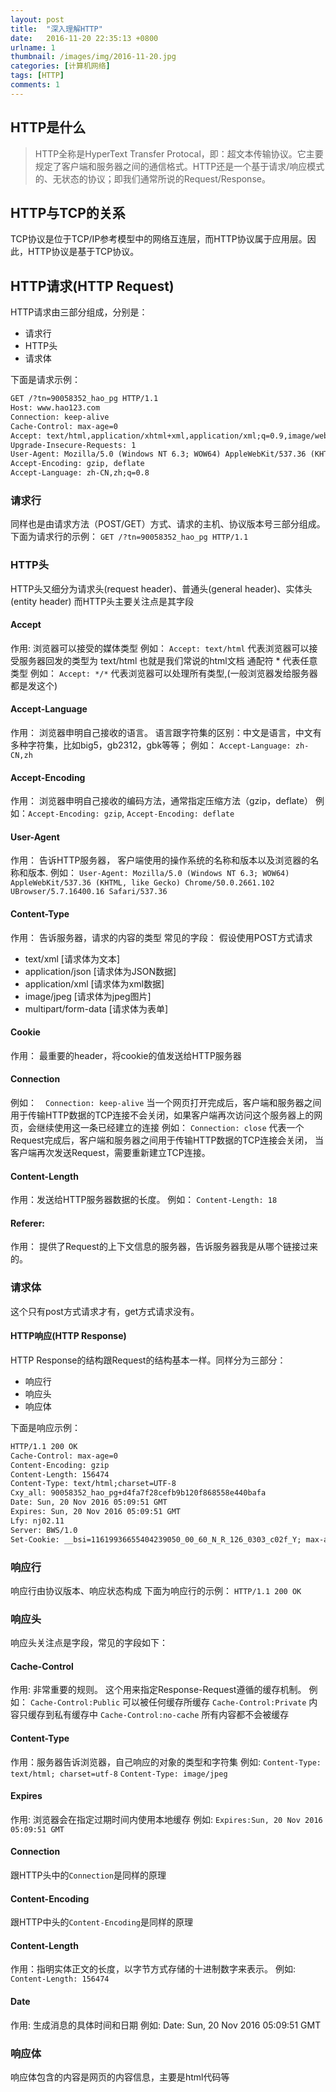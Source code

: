 ```yaml
---
layout: post
title:  "深入理解HTTP"
date:   2016-11-20 22:35:13 +0800
urlname: 1
thumbnail: /images/img/2016-11-20.jpg
categories: [计算机网络]
tags: [HTTP]
comments: 1
---
```

## HTTP是什么

> HTTP全称是HyperText Transfer Protocal，即：超文本传输协议。它主要规定了客户端和服务器之间的通信格式。HTTP还是一个基于请求/响应模式的、无状态的协议；即我们通常所说的Request/Response。

<!-- more -->
## HTTP与TCP的关系
TCP协议是位于TCP/IP参考模型中的网络互连层，而HTTP协议属于应用层。因此，HTTP协议是基于TCP协议。

## HTTP请求(HTTP Request)
HTTP请求由三部分组成，分别是：
* 请求行
* HTTP头
* 请求体

下面是请求示例：
```html
GET /?tn=90058352_hao_pg HTTP/1.1
Host: www.hao123.com
Connection: keep-alive
Cache-Control: max-age=0
Accept: text/html,application/xhtml+xml,application/xml;q=0.9,image/webp,*/*;q=0.8
Upgrade-Insecure-Requests: 1
User-Agent: Mozilla/5.0 (Windows NT 6.3; WOW64) AppleWebKit/537.36 (KHTML, like Gecko) Chrome/50.0.2661.102 UBrowser/5.7.16400.16 Safari/537.36
Accept-Encoding: gzip, deflate
Accept-Language: zh-CN,zh;q=0.8
```

### 请求行
同样也是由请求方法（POST/GET）方式、请求的主机、协议版本号三部分组成。下面为请求行的示例：
`GET /?tn=90058352_hao_pg HTTP/1.1`

### HTTP头
HTTP头又细分为请求头(request header)、普通头(general header)、实体头(entity header)
而HTTP头主要关注点是其字段

#### Accept
作用: 浏览器可以接受的媒体类型
例如：  `Accept: text/html`  代表浏览器可以接受服务器回发的类型为 text/html  也就是我们常说的html文档
通配符 * 代表任意类型
例如：  `Accept: */*`  代表浏览器可以处理所有类型,(一般浏览器发给服务器都是发这个)

#### Accept-Language
作用： 浏览器申明自己接收的语言。 
语言跟字符集的区别：中文是语言，中文有多种字符集，比如big5，gb2312，gbk等等；
例如： `Accept-Language: zh-CN,zh`

#### Accept-Encoding
作用： 浏览器申明自己接收的编码方法，通常指定压缩方法（gzip，deflate）
例如：`Accept-Encoding: gzip`, `Accept-Encoding: deflate`

#### User-Agent
作用： 告诉HTTP服务器， 客户端使用的操作系统的名称和版本以及浏览器的名称和版本.
例如： `User-Agent: Mozilla/5.0 (Windows NT 6.3; WOW64) AppleWebKit/537.36 (KHTML, like Gecko) Chrome/50.0.2661.102 UBrowser/5.7.16400.16 Safari/537.36`

#### Content-Type
作用： 告诉服务器，请求的内容的类型
常见的字段： 假设使用POST方式请求
* text/xml              [请求体为文本]
* application/json      [请求体为JSON数据]
* application/xml       [请求体为xml数据]
* image/jpeg            [请求体为jpeg图片]
* multipart/form-data   [请求体为表单]

#### Cookie
作用： 最重要的header，将cookie的值发送给HTTP服务器

#### Connection
例如：　`Connection: keep-alive`   当一个网页打开完成后，客户端和服务器之间用于传输HTTP数据的TCP连接不会关闭，如果客户端再次访问这个服务器上的网页，会继续使用这一条已经建立的连接
例如：  `Connection: close`  代表一个Request完成后，客户端和服务器之间用于传输HTTP数据的TCP连接会关闭， 当客户端再次发送Request，需要重新建立TCP连接。

#### Content-Length
作用：发送给HTTP服务器数据的长度。
例如： `Content-Length: 18`

#### Referer:
作用： 提供了Request的上下文信息的服务器，告诉服务器我是从哪个链接过来的。


### 请求体
这个只有post方式请求才有，get方式请求没有。

#### HTTP响应(HTTP Response)
HTTP Response的结构跟Request的结构基本一样。同样分为三部分：
* 响应行
* 响应头
* 响应体

下面是响应示例：
```html
HTTP/1.1 200 OK
Cache-Control: max-age=0
Content-Encoding: gzip
Content-Length: 156474
Content-Type: text/html;charset=UTF-8
Cxy_all: 90058352_hao_pg+d4fa7f28cefb9b120f868558e440bafa
Date: Sun, 20 Nov 2016 05:09:51 GMT
Expires: Sun, 20 Nov 2016 05:09:51 GMT
Lfy: nj02.11
Server: BWS/1.0
Set-Cookie: __bsi=11619936655404239050_00_60_N_R_126_0303_c02f_Y; max-age=3600; domain=www.hao123.com; path=/
```

### 响应行
响应行由协议版本、响应状态构成
下面为响应行的示例：
`HTTP/1.1 200 OK`

### 响应头
响应头关注点是字段，常见的字段如下：

#### Cache-Control
作用: 非常重要的规则。 这个用来指定Response-Request遵循的缓存机制。
例如：
`Cache-Control:Public`      可以被任何缓存所缓存
`Cache-Control:Private`     内容只缓存到私有缓存中
`Cache-Control:no-cache`    所有内容都不会被缓存

#### Content-Type
作用：服务器告诉浏览器，自己响应的对象的类型和字符集
例如:
`Content-Type: text/html; charset=utf-8`
`Content-Type: image/jpeg`

#### Expires
作用: 浏览器会在指定过期时间内使用本地缓存
例如: `Expires:Sun, 20 Nov 2016 05:09:51 GMT`

#### Connection
跟HTTP头中的`Connection`是同样的原理

#### Content-Encoding
跟HTTP中头的`Content-Encoding`是同样的原理

#### Content-Length
作用：指明实体正文的长度，以字节方式存储的十进制数字来表示。
例如: `Content-Length: 156474`

#### Date
作用: 生成消息的具体时间和日期
例如: Date: Sun, 20 Nov 2016 05:09:51 GMT

### 响应体
响应体包含的内容是网页的内容信息，主要是html代码等